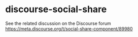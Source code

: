 # discourse-social-share

See the related discussion on the Discourse forum https://meta.discourse.org/t/social-share-component/89980
